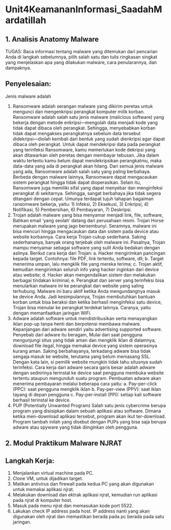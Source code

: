 # Unit4KeamananInformasi_SaadahMardatillah

## 1. Analisis Anatomy Malware 
TUGAS: Baca informasi tentang malware yang ditemukan dari pencarian Anda di langkah sebelumnya, pilih salah satu dan tulis ringkasan singkat yang menjelaskan apa yang dilakukan malware, cara penularannya, dan dampaknya. 
## Penyelesaian: 
Jenis malware adalah 
1.	Ransomware adalah serangan malware yang dikirim peretas untuk mengunci dan mengenkripsi perangkat komputer milik korban. Ransomware adalah salah satu jenis malware (malicious software) yang bekerja dengan metode enkripsi––mengolah data menjadi kode yang tidak dapat dibaca oleh perangkat. Sehingga, menyebabkan korban tidak dapat mengakses perangkatnya sebelum data tersebut didekripsi––diolah kembali dari bentuk yang sudah dienkripsi agar dapat dibaca  oleh perangkat. Untuk dapat mendekripsi data pada perangkat yang terinfeksi Ransomware, kamu memerlukan kode dekripsi yang akan ditawarkan oleh peretas dengan membayar tebusan. Jika dalam waktu tertentu kamu belum dapat mendekripsikan perangkatmu, maka data-data yang ada di perangkat akan hilang.
Dari semua jenis malware yang ada, Ransomware adalah salah satu yang paling berbahaya. Berbeda dengan malware lainnya, Ransomware dapat mengacaukan sistem perangkat hingga tidak dapat dioperasikan. Selain itu, Ransomware juga memiliki sifat yang dapat menyebar dan menginfeksi perangkat di sekitarnya. Sehingga, sangat berbahaya jika tidak segera ditangani dengan cepat. Umunya terdapat tujuh tahapan bagaiman ransomware bekerja, yaitu: 1) Infeksi, 2) Eksekusi, 3) Enkripsi, 4) Notifikasi, 5) Pembersihan, 6) Pembayaran, 7) Deskripsi. 
2.	Trojan adalah malware yang bisa menyamar menjadi link, file, software, Bahkan email ‘yang seolah’ datang dari perusahaan resmi. Trojan Horse merupakan malware yang jago bersembunyi. Seramnya, malware ini bisa mencuri hingga mengacaukan data dan sistem pada device atau website korbannya. Cara kerja Trojan cukup sederhana. Saking sederhananya, banyak orang terjebak oleh malware ini. Pasalnya, Trojan mampu menyamar sebagai software yang sulit Anda bedakan dengan aslinya. Berikut cara kerja dari Trojan: 
a.	Hacker mengirimkan pancingan kepada target. Contohnya: file PDF, link tertentu, software, dll;
b.	Target menerima umpan, lalu mengklik file yang mereka terima;
c.	Trojan aktif, kemudian mengirimkan seluruh info yang hacker inginkan dari device atau website;
d.	Hacker akan mengendalikan sistem dan melakukan berbagai tindakan kriminal;
e.	Perangkat dan server yang terinfeksi bisa menularkan malware ini ke perangkat dan website yang saling terhubung.
Malware ini baru aktif ketika Anda mengundangnya masuk ke device Anda. Jadi kesimpulannya, Trojan membutuhkan bantuan korban untuk bisa beraksi dan ketika berhasil menginfeksi satu device, Trojan bisa menular ke perangkat terdekat lainnya. Caranya, yaitu dengan memanfaatkan jaringan WiFi.
3.	Adware adalah software untuk mendistribusikan serta menayangkan iklan pop-up tanpa henti dan berpotensi membawa malware. Kepanjangan dari adware sendiri yaitu advertising supported software. Penyebab dari adware itu beragam, Mulai dari saat pengguna mengunjungi situs yang tidak aman dan mengklik iklan di dalamnya, download file ilegal, hingga memakai device yang sistem operasinya kurang aman. Saking berbahayanya, terkadang adware bisa tidak sengaja masuk ke website, terutama yang belum memasang SSL. Dengan kata lain, si pemilik website mungkin tidak tahu situsnya sudah terinfeksi. Cara kerja dari adware secara garis besar adalah adware dengan sednirinya terinstal ke device saat pengguna membuka website tertentu ataupun mengunduh suatu program. Pembuatan adware akan menerima pembayaran melalui beberapa cara yaitu: 
a.	Pay-per-click (PPC): saat pengguna mengklik iklan
b.	Pay-per-view (PPV): saat iklan tayang di depan pengguna
c.	Pay-per-install (PPI): setiap kali software berhasil terinstal ke device.
4.	PUP (Potentially Unwanted Program) Salah satu jenis cybercrime berupa program yang disisipkan dalam sebuah aplikasi atau software. Dimana ketika men-download aplikasi tersebut, program akan ikut ter-download. Program tambah inilah yang disebut dengan PUPs yang bisa saja berupa adware atau spyware yang tidak diinginkan oleh pengguna. 

## 2. Modul Praktikum Malware NJRAT 
## Langkah Kerja: 
1.	Menjalankan virtual machine pada PC. 
2. Clone VM, untuk dijadikan target.
3.	Matikan antivirus dan firewall pada kedua PC yang akan digunakan untuk memakai aplikasi njrat.
4.	Melakukan download dan ektrak aplikasi njrat, kemudian run aplikasi pada njrat di komputer host. 
5.	Masuk pada menu njrat dan memasukan kode port 5522. 
6.	Lakukan check IP address pada host. IP address nanti yang akan digunakan oleh njrat dan memastikan berada pada pc berada pada satu jaringan. 
